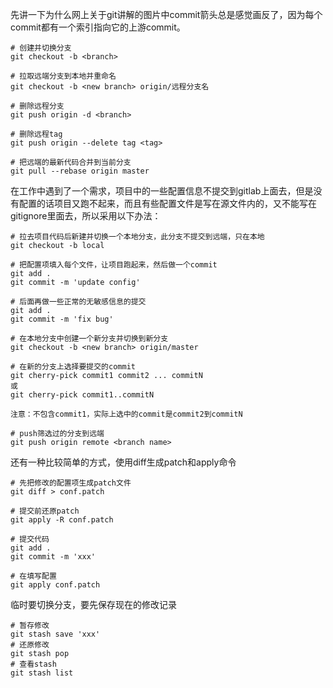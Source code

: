 先讲一下为什么网上关于git讲解的图片中commit箭头总是感觉画反了，因为每个commit都有一个索引指向它的上游commit。

```
# 创建并切换分支
git checkout -b <branch>

# 拉取远端分支到本地并重命名
git checkout -b <new branch> origin/远程分支名

# 删除远程分支
git push origin -d <branch>

# 删除远程tag
git push origin --delete tag <tag>

# 把远端的最新代码合并到当前分支
git pull --rebase origin master
```

在工作中遇到了一个需求，项目中的一些配置信息不提交到gitlab上面去，但是没有配置的话项目又跑不起来，而且有些配置文件是写在源文件内的，又不能写在gitignore里面去，所以采用以下办法：

```
# 拉去项目代码后新建并切换一个本地分支，此分支不提交到远端，只在本地
git checkout -b local

# 把配置项填入每个文件，让项目跑起来，然后做一个commit
git add .
git commit -m 'update config'

# 后面再做一些正常的无敏感信息的提交
git add .
git commit -m 'fix bug'

# 在本地分支中创建一个新分支并切换到新分支
git checkout -b <new branch> origin/master

# 在新的分支上选择要提交的commit
git cherry-pick commit1 commit2 ... commitN
或
git cherry-pick commit1..commitN

注意：不包含commit1，实际上选中的commit是commit2到commitN

# push筛选过的分支到远端
git push origin remote <branch name>

```

还有一种比较简单的方式，使用diff生成patch和apply命令

```
# 先把修改的配置项生成patch文件
git diff > conf.patch

# 提交前还原patch
git apply -R conf.patch

# 提交代码
git add .
git commit -m 'xxx'

# 在填写配置
git apply conf.patch

```

临时要切换分支，要先保存现在的修改记录

```
# 暂存修改
git stash save 'xxx'
# 还原修改
git stash pop
# 查看stash
git stash list
```
